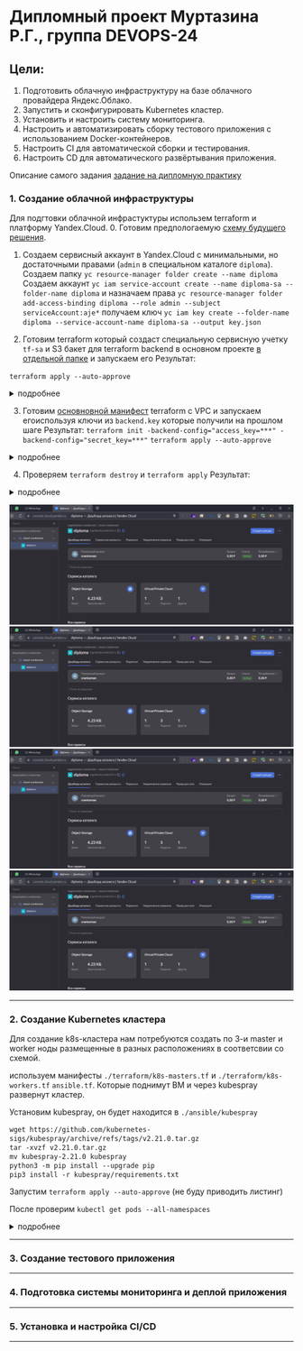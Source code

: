 # Дипломный проект Муртазина Р.Г., группа DEVOPS-24 #

## Цели: ##

1. Подготовить облачную инфраструктуру на базе облачного провайдера Яндекс.Облако.
2. Запустить и сконфигурировать Kubernetes кластер.
3. Установить и настроить систему мониторинга.
4. Настроить и автоматизировать сборку тестового приложения с использованием Docker-контейнеров.
5. Настроить CI для автоматической сборки и тестирования.
6. Настроить CD для автоматического развёртывания приложения.

Описание самого задания [задание на дипломную практику](./task.md)

### 1. Создание облачной инфраструктуры ###

Для подгтовки облачной инфрастуктуры использем terraform и платформу Yandex.Cloud.
0. Готовим предпологаемую [схему будущего решения](./Схема.drawio). 
1. Создаем сервисный аккаунт в Yandex.Cloud с минимальными, но достаточными правами (`admin` в специальном каталоге `diploma`).
   Создаем папку `yc resource-manager folder create --name diploma`
   Создаем аккаунт `yc iam service-account create --name diploma-sa --folder-name diploma` 
   и назначаем права `yc resource-manager folder add-access-binding diploma --role admin --subject serviceAccount:aje*`
   получаем ключ `yc iam key create --folder-name diploma --service-account-name diploma-sa --output key.json`

2. Готовим terraform который создаст специальную сервисную учетку `tf-sa` и S3 бакет для terraform backend в основном проекте [в отдельной папке](./preparation/) и запускаем его
    Результат:

`terraform apply --auto-approve`
<details>
    <summary>подробнее</summary>

```shell
Terraform used the selected providers to generate the following execution plan. Resource actions are indicated with the following symbols:
  + create

Terraform will perform the following actions:

  # local_file.backend-conf will be created
  + resource "local_file" "backend-conf" {
      + content              = (sensitive value)
      + content_base64sha256 = (known after apply)
      + content_base64sha512 = (known after apply)
      + content_md5          = (known after apply)
      + content_sha1         = (known after apply)
      + content_sha256       = (known after apply)
      + content_sha512       = (known after apply)
      + directory_permission = "0777"
      + file_permission      = "0777"
      + filename             = "../terraform/backend.key"
      + id                   = (known after apply)
    }

  # null_resource.example will be created
  + resource "null_resource" "example" {
      + id = (known after apply)
    }

  # yandex_iam_service_account.tf-sa will be created
  + resource "yandex_iam_service_account" "tf-sa" {
      + created_at = (known after apply)
      + folder_id  = (known after apply)
      + id         = (known after apply)
      + name       = "tf-sa"
    }

  # yandex_iam_service_account_static_access_key.tf-key will be created
  + resource "yandex_iam_service_account_static_access_key" "tf-key" {
      + access_key           = (known after apply)
      + created_at           = (known after apply)
      + encrypted_secret_key = (known after apply)
      + id                   = (known after apply)
      + key_fingerprint      = (known after apply)
      + secret_key           = (sensitive value)
      + service_account_id   = (known after apply)
    }

  # yandex_resourcemanager_folder_iam_member.tf-sa-editor will be created
  + resource "yandex_resourcemanager_folder_iam_member" "tf-sa-editor" {
      + folder_id = "b1gfdkd3hs1u4b3d75ri"
      + id        = (known after apply)
      + member    = (known after apply)
      + role      = "editor"
    }

  # yandex_storage_bucket.s3-backet will be created
  + resource "yandex_storage_bucket" "s3-backet" {
      + access_key            = (known after apply)
      + bucket                = "diploma-bucket-mrg"
      + bucket_domain_name    = (known after apply)
      + default_storage_class = (known after apply)
      + folder_id             = (known after apply)
      + force_destroy         = true
      + id                    = (known after apply)
      + secret_key            = (sensitive value)
      + website_domain        = (known after apply)
      + website_endpoint      = (known after apply)

      + anonymous_access_flags {
          + list = false
          + read = false
        }
    }

Plan: 6 to add, 0 to change, 0 to destroy.

Do you want to perform these actions?
  Terraform will perform the actions described above.
  Only 'yes' will be accepted to approve.

  Enter a value: yes

yandex_iam_service_account.tf-sa: Creating...
yandex_iam_service_account.tf-sa: Creation complete after 2s [id=ajeojd3c14kdhu5ff7s7]
yandex_resourcemanager_folder_iam_member.tf-sa-editor: Creating...
yandex_resourcemanager_folder_iam_member.tf-sa-editor: Creation complete after 3s [id=b1gfdkd3hs1u4b3d75ri/editor/serviceAccount:ajeojd3c14kdhu5ff7s7]
yandex_iam_service_account_static_access_key.tf-key: Creating...
null_resource.example: Creating...
null_resource.example: Provisioning with 'local-exec'...
null_resource.example (local-exec): Executing: ["/bin/sh" "-c" "yc iam key create --folder-name diploma --service-account-name tf-sa --output ../terraform/key.json"]
yandex_iam_service_account_static_access_key.tf-key: Creation complete after 2s [id=ajeb4va4p201dttmh682]
yandex_storage_bucket.s3-backet: Creating...
null_resource.example (local-exec): id: ajeu890n8pg7sgc6gcr6
null_resource.example (local-exec): service_account_id: ajeojd3c14kdhu5ff7s7
null_resource.example (local-exec): created_at: "2024-02-18T13:07:50.000436976Z"
null_resource.example (local-exec): key_algorithm: RSA_2048

null_resource.example: Creation complete after 3s [id=9201043436021380133]
yandex_storage_bucket.s3-backet: Creation complete after 7s [id=diploma-bucket-mrg]
local_file.backend-conf: Creating...
local_file.backend-conf: Creation complete after 0s [id=8d42cd261bfb489bd1f36f0ea54277836ecfa277]

Apply complete! Resources: 6 added, 0 changed, 0 destroyed.
```
</details>

3. Готовим [основновной манифест](./terraform/) terraform с VPC и запускаем егоиспользуя ключи из `backend.key` которые получили на прошлом шаге
    Результат:
`terraform init -backend-config="access_key=***" -backend-config="secret_key=***"`
`terraform apply --auto-approve`

<details>
    <summary>подробнее</summary>

```shell
Terraform used the selected providers to generate the following execution plan. Resource actions are indicated with the following symbols:
  + create

Terraform will perform the following actions:

  # yandex_vpc_network.net will be created
  + resource "yandex_vpc_network" "net" {
      + created_at                = (known after apply)
      + default_security_group_id = (known after apply)
      + folder_id                 = "b1gfdkd3hs1u4b3d75ri"
      + id                        = (known after apply)
      + labels                    = (known after apply)
      + name                      = "net"
      + subnet_ids                = (known after apply)
    }

  # yandex_vpc_subnet.central1-a will be created
  + resource "yandex_vpc_subnet" "central1-a" {
      + created_at     = (known after apply)
      + folder_id      = (known after apply)
      + id             = (known after apply)
      + labels         = (known after apply)
      + name           = "central1-a"
      + network_id     = (known after apply)
      + v4_cidr_blocks = [
          + "10.0.1.0/24",
        ]
      + v6_cidr_blocks = (known after apply)
      + zone           = "ru-central1-a"
    }

  # yandex_vpc_subnet.central1-b will be created
  + resource "yandex_vpc_subnet" "central1-b" {
      + created_at     = (known after apply)
      + folder_id      = (known after apply)
      + id             = (known after apply)
      + labels         = (known after apply)
      + name           = "central1-b"
      + network_id     = (known after apply)
      + v4_cidr_blocks = [
          + "10.0.2.0/24",
        ]
      + v6_cidr_blocks = (known after apply)
      + zone           = "ru-central1-b"
    }

  # yandex_vpc_subnet.central1-d will be created
  + resource "yandex_vpc_subnet" "central1-d" {
      + created_at     = (known after apply)
      + folder_id      = (known after apply)
      + id             = (known after apply)
      + labels         = (known after apply)
      + name           = "central1-d"
      + network_id     = (known after apply)
      + v4_cidr_blocks = [
          + "10.0.3.0/24",
        ]
      + v6_cidr_blocks = (known after apply)
      + zone           = "ru-central1-d"
    }

Plan: 4 to add, 0 to change, 0 to destroy.

Do you want to perform these actions?
  Terraform will perform the actions described above.
  Only 'yes' will be accepted to approve.

  Enter a value: yes

yandex_vpc_network.net: Creating...
yandex_vpc_network.net: Creation complete after 2s [id=enpap2ros4da48s7rhog]
yandex_vpc_subnet.central1-a: Creating...
yandex_vpc_subnet.central1-b: Creating...
yandex_vpc_subnet.central1-d: Creating...
yandex_vpc_subnet.central1-a: Creation complete after 1s [id=e9bdj2gfsb4ecrblt15h]
yandex_vpc_subnet.central1-d: Creation complete after 1s [id=fl8rjil4vn08v4oadkdb]
yandex_vpc_subnet.central1-b: Creation complete after 2s [id=e2ls33l4msj3emotbiqp]

Apply complete! Resources: 4 added, 0 changed, 0 destroyed.
```
</details>

4. Проверяем `terraform destroy` и `terraform apply`
    Результат:
    
<details>
    <summary>подробнее</summary>

```shell
terraform destroy
yandex_vpc_network.net: Refreshing state... [id=enpap2ros4da48s7rhog]
yandex_vpc_subnet.central1-a: Refreshing state... [id=e9bdj2gfsb4ecrblt15h]
yandex_vpc_subnet.central1-d: Refreshing state... [id=fl8rjil4vn08v4oadkdb]
yandex_vpc_subnet.central1-b: Refreshing state... [id=e2ls33l4msj3emotbiqp]

Terraform used the selected providers to generate the following execution plan. Resource actions are indicated with the following symbols:
  - destroy

Terraform will perform the following actions:

  # yandex_vpc_network.net will be destroyed
  - resource "yandex_vpc_network" "net" {
      - created_at                = "2024-02-18T14:52:06Z" -> null
      - default_security_group_id = "enpdm55p76otmo1k30vf" -> null
      - folder_id                 = "b1gfdkd3hs1u4b3d75ri" -> null
      - id                        = "enpap2ros4da48s7rhog" -> null
      - labels                    = {} -> null
      - name                      = "net" -> null
      - subnet_ids                = [
          - "e2ls33l4msj3emotbiqp",
          - "e9bdj2gfsb4ecrblt15h",
          - "fl8rjil4vn08v4oadkdb",
        ] -> null
    }

  # yandex_vpc_subnet.central1-a will be destroyed
  - resource "yandex_vpc_subnet" "central1-a" {
      - created_at     = "2024-02-18T14:52:08Z" -> null
      - folder_id      = "b1gfdkd3hs1u4b3d75ri" -> null
      - id             = "e9bdj2gfsb4ecrblt15h" -> null
      - labels         = {} -> null
      - name           = "central1-a" -> null
      - network_id     = "enpap2ros4da48s7rhog" -> null
      - v4_cidr_blocks = [
          - "10.0.1.0/24",
        ] -> null
      - v6_cidr_blocks = [] -> null
      - zone           = "ru-central1-a" -> null
    }

  # yandex_vpc_subnet.central1-b will be destroyed
  - resource "yandex_vpc_subnet" "central1-b" {
      - created_at     = "2024-02-18T14:52:09Z" -> null
      - folder_id      = "b1gfdkd3hs1u4b3d75ri" -> null
      - id             = "e2ls33l4msj3emotbiqp" -> null
      - labels         = {} -> null
      - name           = "central1-b" -> null
      - network_id     = "enpap2ros4da48s7rhog" -> null
      - v4_cidr_blocks = [
          - "10.0.2.0/24",
        ] -> null
      - v6_cidr_blocks = [] -> null
      - zone           = "ru-central1-b" -> null
    }

  # yandex_vpc_subnet.central1-d will be destroyed
  - resource "yandex_vpc_subnet" "central1-d" {
      - created_at     = "2024-02-18T14:52:08Z" -> null
      - folder_id      = "b1gfdkd3hs1u4b3d75ri" -> null
      - id             = "fl8rjil4vn08v4oadkdb" -> null
      - labels         = {} -> null
      - name           = "central1-d" -> null
      - network_id     = "enpap2ros4da48s7rhog" -> null
      - v4_cidr_blocks = [
          - "10.0.3.0/24",
        ] -> null
      - v6_cidr_blocks = [] -> null
      - zone           = "ru-central1-d" -> null
    }

Plan: 0 to add, 0 to change, 4 to destroy.

Do you really want to destroy all resources?
  Terraform will destroy all your managed infrastructure, as shown above.
  There is no undo. Only 'yes' will be accepted to confirm.

  Enter a value: yes

yandex_vpc_subnet.central1-a: Destroying... [id=e9bdj2gfsb4ecrblt15h]
yandex_vpc_subnet.central1-b: Destroying... [id=e2ls33l4msj3emotbiqp]
yandex_vpc_subnet.central1-d: Destroying... [id=fl8rjil4vn08v4oadkdb]
yandex_vpc_subnet.central1-a: Destruction complete after 1s
yandex_vpc_subnet.central1-d: Destruction complete after 1s
yandex_vpc_subnet.central1-b: Destruction complete after 2s
yandex_vpc_network.net: Destroying... [id=enpap2ros4da48s7rhog]
yandex_vpc_network.net: Destruction complete after 1s

Destroy complete! Resources: 4 destroyed.

terraform apply

Terraform used the selected providers to generate the following execution plan. Resource actions are indicated with the following symbols:
  + create

Terraform will perform the following actions:

  # yandex_vpc_network.net will be created
  + resource "yandex_vpc_network" "net" {
      + created_at                = (known after apply)
      + default_security_group_id = (known after apply)
      + folder_id                 = "b1gfdkd3hs1u4b3d75ri"
      + id                        = (known after apply)
      + labels                    = (known after apply)
      + name                      = "net"
      + subnet_ids                = (known after apply)
    }

  # yandex_vpc_subnet.central1-a will be created
  + resource "yandex_vpc_subnet" "central1-a" {
      + created_at     = (known after apply)
      + folder_id      = (known after apply)
      + id             = (known after apply)
      + labels         = (known after apply)
      + name           = "central1-a"
      + network_id     = (known after apply)
      + v4_cidr_blocks = [
          + "10.0.1.0/24",
        ]
      + v6_cidr_blocks = (known after apply)
      + zone           = "ru-central1-a"
    }

  # yandex_vpc_subnet.central1-b will be created
  + resource "yandex_vpc_subnet" "central1-b" {
      + created_at     = (known after apply)
      + folder_id      = (known after apply)
      + id             = (known after apply)
      + labels         = (known after apply)
      + name           = "central1-b"
      + network_id     = (known after apply)
      + v4_cidr_blocks = [
          + "10.0.2.0/24",
        ]
      + v6_cidr_blocks = (known after apply)
      + zone           = "ru-central1-b"
    }

  # yandex_vpc_subnet.central1-d will be created
  + resource "yandex_vpc_subnet" "central1-d" {
      + created_at     = (known after apply)
      + folder_id      = (known after apply)
      + id             = (known after apply)
      + labels         = (known after apply)
      + name           = "central1-d"
      + network_id     = (known after apply)
      + v4_cidr_blocks = [
          + "10.0.3.0/24",
        ]
      + v6_cidr_blocks = (known after apply)
      + zone           = "ru-central1-d"
    }

Plan: 4 to add, 0 to change, 0 to destroy.

Do you want to perform these actions?
  Terraform will perform the actions described above.
  Only 'yes' will be accepted to approve.

  Enter a value: yes

yandex_vpc_network.net: Creating...
yandex_vpc_network.net: Creation complete after 3s [id=enphu03trs71ktj82oq7]
yandex_vpc_subnet.central1-d: Creating...
yandex_vpc_subnet.central1-a: Creating...
yandex_vpc_subnet.central1-b: Creating...
yandex_vpc_subnet.central1-d: Creation complete after 0s [id=fl8vgfkjai1etvvb1ec9]
yandex_vpc_subnet.central1-b: Creation complete after 1s [id=e2lbsbv8tlurjhd8fl2e]
yandex_vpc_subnet.central1-a: Creation complete after 2s [id=e9b5bqc79b2016l1452u]

Apply complete! Resources: 4 added, 0 changed, 0 destroyed.
```
</details>

![Проверяем ресурсы](../img/2024-02-18_17-59-25.png)
![Проверяем S3](../img/2024-02-18_17-59-25.png)
![Проверяем Сеть](../img/2024-02-18_17-59-25.png)
![Проверяем учетные записи](../img/2024-02-18_17-59-25.png)

---
### 2. Создание Kubernetes кластера

Для создание k8s-кластера нам потребуются создать по 3-и master и worker ноды размещенные в разных расположениях в соответсвии со схемой.

используем манифесты `./terraform/k8s-masters.tf` и `./terraform/k8s-workers.tf` `ansible.tf`. Которые поднимут ВМ и через kubespray развернут кластер.

Установим kubespray, он будет находится в `./ansible/kubespray`

```shell
wget https://github.com/kubernetes-sigs/kubespray/archive/refs/tags/v2.21.0.tar.gz
tar -xvzf v2.21.0.tar.gz
mv kubespray-2.21.0 kubespray
python3 -m pip install --upgrade pip
pip3 install -r kubespray/requirements.txt
```

Запустим `terraform apply --auto-approve` (не буду приводить листинг)

После проверим `kubectl get pods --all-namespaces`

<details>
    <summary>подробнее</summary>

```shell
kubectl get pods --all-namespaces

```
</details>






---
### 3. Создание тестового приложения

---
### 4. Подготовка cистемы мониторинга и деплой приложения

---
### 5. Установка и настройка CI/CD

---